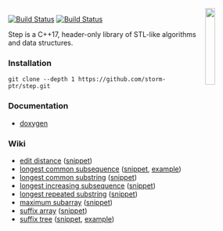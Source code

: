 <img align="right" src="https://user-images.githubusercontent.com/3381451/40880432-5b9e7086-66b9-11e8-9718-4b1ea4eae317.png" width="20%">

[![Build Status](https://travis-ci.org/storm-ptr/step.svg?branch=master)](https://travis-ci.org/storm-ptr/step)
[![Build Status](https://ci.appveyor.com/api/projects/status/github/storm-ptr/step?svg=true&branch=master)](https://ci.appveyor.com/project/storm-ptr/step/branch/master)

Step is a C++17, header-only library of STL-like algorithms and data structures.

### Installation

    git clone --depth 1 https://github.com/storm-ptr/step.git

### Documentation

* [doxygen](https://storm-ptr.github.io/step/)

### Wiki

* [edit distance](https://en.wikipedia.org/wiki/Levenshtein_distance)
  ([snippet](https://github.com/storm-ptr/step/blob/master/test/edit_distance.hpp#L16-L19))
* [longest common subsequence</summary>](https://en.wikipedia.org/wiki/Longest_common_subsequence_problem)
  ([snippet](https://github.com/storm-ptr/step/blob/master/test/longest_common_subsequence.hpp#L13-L17),
   [example](https://github.com/storm-ptr/step/blob/master/example/diff/main.cpp#L53-L71))
* [longest common substring](https://en.wikipedia.org/wiki/Longest_common_substring_problem)
  ([snippet](https://github.com/storm-ptr/step/blob/master/test/longest_common_substring.hpp#L13-L15))
* [longest increasing subsequence](https://en.wikipedia.org/wiki/Longest_increasing_subsequence)
  ([snippet](https://github.com/storm-ptr/step/blob/master/test/longest_increasing_subsequence.hpp#L14-L17))
* [longest repeated substring](https://en.wikipedia.org/wiki/Longest_repeated_substring_problem)
  ([snippet](https://github.com/storm-ptr/step/blob/master/test/longest_repeated_substring.hpp#L13-L15))
* [maximum subarray](https://en.wikipedia.org/wiki/Maximum_subarray_problem)
  ([snippet](https://github.com/storm-ptr/step/blob/master/test/maximum_subarray.hpp#L13-L16))
* [suffix array](https://en.wikipedia.org/wiki/Suffix_array)
  ([snippet](https://github.com/storm-ptr/step/blob/master/test/suffix.hpp#L17-L19))
* [suffix tree](https://en.wikipedia.org/wiki/Suffix_tree)
  ([snippet](https://github.com/storm-ptr/step/blob/master/test/suffix.hpp#L24-L27),
   [example](https://github.com/storm-ptr/step/blob/master/example/suffix_tree_viz/graphviz.hpp#L37-L60))

